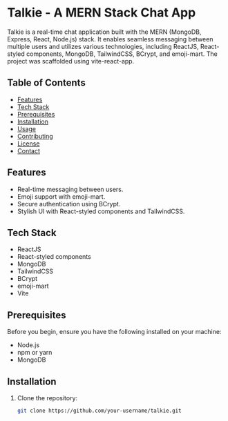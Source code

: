 # Talkie - A MERN Stack Chat App

Talkie is a real-time chat application built with the MERN (MongoDB, Express, React, Node.js) stack. It enables seamless messaging between multiple users and utilizes various technologies, including ReactJS, React-styled components, MongoDB, TailwindCSS, BCrypt, and emoji-mart. The project was scaffolded using vite-react-app.

## Table of Contents

- [Features](#features)
- [Tech Stack](#tech-stack)
- [Prerequisites](#prerequisites)
- [Installation](#installation)
- [Usage](#usage)
- [Contributing](#contributing)
- [License](#license)
- [Contact](#contact)

## Features

- Real-time messaging between users.
- Emoji support with emoji-mart.
- Secure authentication using BCrypt.
- Stylish UI with React-styled components and TailwindCSS.

## Tech Stack

- ReactJS
- React-styled components
- MongoDB
- TailwindCSS
- BCrypt
- emoji-mart
- Vite

## Prerequisites

Before you begin, ensure you have the following installed on your machine:

- Node.js
- npm or yarn
- MongoDB

## Installation

1. Clone the repository:

   ```bash
   git clone https://github.com/your-username/talkie.git
